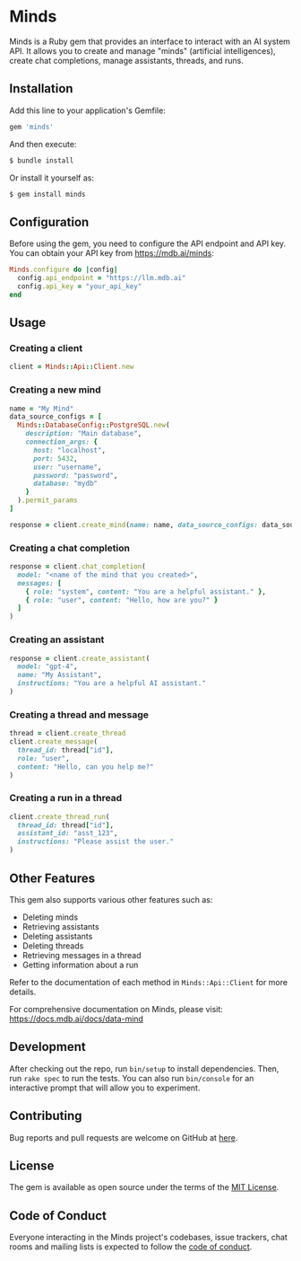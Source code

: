 # Minds

Minds is a Ruby gem that provides an interface to interact with an AI system API. It allows you to create and manage "minds" (artificial intelligences), create chat completions, manage assistants, threads, and runs.

## Installation

Add this line to your application's Gemfile:

```ruby
gem 'minds'
```

And then execute:

```bash
$ bundle install
```

Or install it yourself as:

```bash
$ gem install minds
```

## Configuration

Before using the gem, you need to configure the API endpoint and API key. You can obtain your API key from https://mdb.ai/minds:

```ruby
Minds.configure do |config|
  config.api_endpoint = "https://llm.mdb.ai"
  config.api_key = "your_api_key"
end
```

## Usage

### Creating a client

```ruby
client = Minds::Api::Client.new
```

### Creating a new mind

```ruby
name = "My Mind"
data_source_configs = [
  Minds::DatabaseConfig::PostgreSQL.new(
    description: "Main database",
    connection_args: {
      host: "localhost",
      port: 5432,
      user: "username",
      password: "password",
      database: "mydb"
    }
  ).permit_params
]

response = client.create_mind(name: name, data_source_configs: data_source_configs)
```

### Creating a chat completion

```ruby
response = client.chat_completion(
  model: "<name of the mind that you created>",
  messages: [
    { role: "system", content: "You are a helpful assistant." },
    { role: "user", content: "Hello, how are you?" }
  ]
)
```

### Creating an assistant

```ruby
response = client.create_assistant(
  model: "gpt-4",
  name: "My Assistant",
  instructions: "You are a helpful AI assistant."
)
```

### Creating a thread and message

```ruby
thread = client.create_thread
client.create_message(
  thread_id: thread["id"],
  role: "user",
  content: "Hello, can you help me?"
)
```

### Creating a run in a thread

```ruby
client.create_thread_run(
  thread_id: thread["id"],
  assistant_id: "asst_123",
  instructions: "Please assist the user."
)
```

## Other Features

This gem also supports various other features such as:
- Deleting minds
- Retrieving assistants
- Deleting assistants
- Deleting threads
- Retrieving messages in a thread
- Getting information about a run

Refer to the documentation of each method in `Minds::Api::Client` for more details.

For comprehensive documentation on Minds, please visit: https://docs.mdb.ai/docs/data-mind

## Development

After checking out the repo, run `bin/setup` to install dependencies. Then, run `rake spec` to run the tests. You can also run `bin/console` for an interactive prompt that will allow you to experiment.

## Contributing

Bug reports and pull requests are welcome on GitHub at [here](https://github.com/tungnt1203/minds).

## License

The gem is available as open source under the terms of the [MIT License](https://opensource.org/licenses/MIT).

## Code of Conduct

Everyone interacting in the Minds project's codebases, issue trackers, chat rooms and mailing lists is expected to follow the [code of conduct](https://github.com/tungnt1203/minds/blob/main/CODE_OF_CONDUCT.md).
